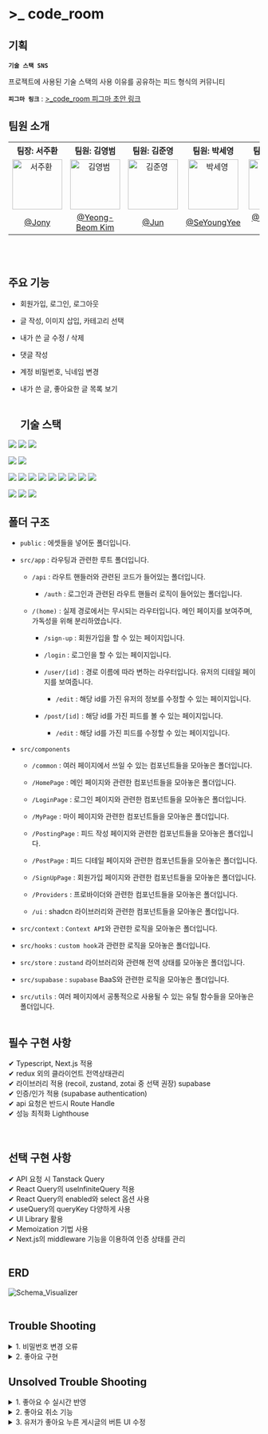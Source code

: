 <h1> >_ code_room </h1>

## 기획

**`기술 스택 SNS`**

프로젝트에 사용된 기술 스택의 사용 이유를 공유하는 피드 형식의 커뮤니티

**`피그마 링크`** : [>\_code_room 피그마 초안 링크](https://www.figma.com/design/hfrfB6sIIUFnjWluPlaF5n/team-project?node-id=0-1)

## 팀원 소개

<table>
  <tbody>
    <tr>
      <th className='text-center justify-center'><b>팀장: 서주환</b></th>
      <th className='text-center justify-center'><b>팀원: 김영범</b></th>
      <th className='text-center justify-center'><b>팀원: 김준영</b></th>
      <th className='text-center justify-center'><b>팀원: 박세영</b></th>
      <th className='text-center justify-center'><b>팀원: 박원빈</b></th>
      <th className='text-center justify-center'><b>팀원: 손서영</b></th>
    </tr>
    <tr>
      <td align="center"><img src="https://avatars.githubusercontent.com/u/104831702?v=4" width="100px;" alt="서주환"/></td>
      <td align="center"><img src="https://avatars.githubusercontent.com/u/96457953?v=4" width="100px;" alt="김영범"/></td>
      <td align="center"><img src="https://avatars.githubusercontent.com/u/166312623?v=4" width="100px;" alt="김준영"/></td>
      <td align="center"><img src="https://avatars.githubusercontent.com/u/131146693?v=4" width="100px;" alt="박세영"/></td>
      <td align="center"><img src="https://avatars.githubusercontent.com/u/119783002?v=4" width="100px;" alt="박원빈"/></td>
      <td align="center"><img src="https://avatars.githubusercontent.com/u/139070143?v=4" width="100px;" alt="손서영"/></td>
     </tr>
      <td align="center"><a href="https://github.com/JoohwanSeo">@Jony</a></td>
      <td align="center"><a href="https://github.com/kybaq">@Yeong-Beom Kim</a></td>
      <td align="center"><a href="https://github.com/JvnKim">@Jun</a></td>
      <td align="center"><a href="https://github.com/SeYoungYee">@SeYoungYee</a></td>
      <td align="center"><a href="https://github.com/harry21-kr">@Park Won Bin</a></td>
      <td align="center"><a href="https://github.com/sonsy723">@sonsy723</a></td>
    </tr>
  </tbody>
</table>
<br /><br />

## 주요 기능

- 회원가입, 로그인, 로그아웃
- 글 작성, 이미지 삽입, 카테고리 선택
- 내가 쓴 글 수정 / 삭제
- 댓글 작성
- 계정 비밀번호, 닉네임 변경
- 내가 쓴 글, 좋아요한 글 목록 보기
  <br /><br />

  ## 기술 스택

<img src="https://img.shields.io/badge/html5-E34F26?style=for-the-badge&logo=html5&logoColor=white" /> <img src="https://img.shields.io/badge/css3-1572B6?style=for-the-badge&logo=css3&logoColor=white" /> <img src="https://img.shields.io/badge/javascript-F7DF1E?style=for-the-badge&logo=javascript&logoColor=black" />

<img src="https://img.shields.io/badge/React-61DAFB?style=for-the-badge&logo=React&logoColor=black"/> <img src ="https://img.shields.io/badge/typescript-%23007ACC.svg?style=for-the-badge&logo=typescript&logoColor=white" />

<img src="https://img.shields.io/badge/NPM-%23CB3837.svg?style=for-the-badge&logo=npm&logoColor=white" /> <img src="https://img.shields.io/badge/prettier-F7B93E?style=for-the-badge&logo=prettier&logoColor=white" /> <img src="https://img.shields.io/badge/visual studio code-007ACC?style=for-the-badge&logo=visual studio code&logoColor=white" /> <img src="https://img.shields.io/badge/Next-black?style=for-the-badge&logo=next.js&logoColor=white" /> <img src="https://img.shields.io/badge/Vercel-000000?style=for-the-badge&logo=Vercel&logoColor=white"/> <img src="https://img.shields.io/badge/Supabase-3ECF8E?style=for-the-badge&logo=supabase&logoColor=white" /> <img src="https://img.shields.io/badge/tailwindcss-%2338B2AC.svg?style=for-the-badge&logo=tailwind-css&logoColor=white" /> <img src="https://img.shields.io/badge/git-F05032?style=for-the-badge&logo=git&logoColor=white" /> <img src="https://img.shields.io/badge/github-181717?style=for-the-badge&logo=github&logoColor=white" />

<img src="https://img.shields.io/badge/figma-F24E1E?style=for-the-badge&logo=figma&logoColor=white" /> <img src="https://img.shields.io/badge/slack-4A154B?style=for-the-badge&logo=slack&logoColor=white" /> <img src="https://img.shields.io/badge/notion-000000?style=for-the-badge&logo=notion&logoColor=white" />

## 폴더 구조

- `public` : 에셋들을 넣어둔 폴더입니다.

- `src/app` : 라우팅과 관련한 루트 폴더입니다.

  - `/api` : 라우트 핸들러와 관련된 코드가 들어있는 폴더입니다.

    - `/auth` : 로그인과 관련된 라우트 핸들러 로직이 들어있는 폴더입니다.

  - `/(home)` : 실제 경로에서는 무시되는 라우터입니다.
    메인 페이지를 보여주며, 가독성을 위해 분리하였습니다.

    - `/sign-up` : 회원가입을 할 수 있는 페이지입니다.

    - `/login` : 로그인을 할 수 있는 페이지입니다.

    - `/user/[id]` : 경로 이름에 따라 변하는 라우터입니다.
      유저의 디테일 페이지를 보여줍니다.

      - `/edit` : 해당 id를 가진 유저의 정보를 수정할 수 있는 페이지입니다.

    - `/post/[id]` : 해당 id를 가진 피드를 볼 수 있는 페이지입니다.

      - `/edit` : 해당 id를 가진 피드를 수정할 수 있는 페이지입니다.

- `src/components`

  - `/common` : 여러 페이지에서 쓰일 수 있는 컴포넌트들을 모아놓은 폴더입니다.

  - `/HomePage` : 메인 페이지와 관련한 컴포넌트들을 모아놓은 폴더입니다.

  - `/LoginPage` : 로그인 페이지와 관련한 컴포넌트들을 모아놓은 폴더입니다.

  - `/MyPage` : 마이 페이지와 관련한 컴포넌트들을 모아놓은 폴더입니다.

  - `/PostingPage` : 피드 작성 페이지와 관련한 컴포넌트들을 모아놓은 폴더입니다.

  - `/PostPage` : 피드 디테일 페이지와 관련한 컴포넌트들을 모아놓은 폴더입니다.

  - `/SignUpPage` : 회원가입 페이지와 관련한 컴포넌트들을 모아놓은 폴더입니다.

  - `/Providers` : 프로바이더와 관련한 컴포넌트들을 모아놓은 폴더입니다.

  - `/ui` : shadcn 라이브러리와 관련한 컴포넌트들을 모아놓은 폴더입니다.

- `src/context` : `Context API`와 관련한 로직을 모아놓은 폴더입니다.

- `src/hooks` : `custom hook`과 관련한 로직을 모아놓은 폴더입니다.

- `src/store` : `zustand` 라이브러리와 관련해 전역 상태를 모아놓은 폴더입니다.

- `src/supabase` : `supabase` BaaS와 관련한 로직을 모아놓은 폴더입니다.

- `src/utils` : 여러 페이지에서 공통적으로 사용될 수 있는 유틸 함수들을 모아놓은 폴더입니다.
  <br /><br />

## 필수 구현 사항

✔ Typescript, Next.js 적용<br />
✔ redux 외의 클라이언트 전역상태관리 <br />
✔ 라이브러리 적용 (recoil, zustand, zotai 중 선택 권장)
supabase<br />
✔ 인증/인가 적용 (supabase authentication)<br />
✔ api 요청은 반드시 Route Handle<br />
✔ 성능 최적화 Lighthouse<br />
<br /><br />

## 선택 구현 사항

✔ API 요청 시 Tanstack Query<br />
✔ React Query의 useInfiniteQuery 적용<br />
✔ React Query의 enabled와 select 옵션 사용<br />
✔ useQuery의 queryKey 다양하게 사용<br />
✔ UI Library 활용<br />
✔ Memoization 기법 사용<br />
✔ Next.js의 middleware 기능을 이용하여 인증 상태를 관리
<br /><br />

## ERD

![Schema_Visualizer](https://github.com/user-attachments/assets/4c379ba3-3516-4a83-a547-c6acc02d9cf9)
<br /><br />

## Trouble Shooting

<details>
  <summary>1. 비밀번호 변경 오류</summary>
  <b>오류</b> : 비밀번호 변경을 요청해도 supabase 상에 비밀번호 데이터가 바뀌지 않는 오류 발견<br />
  <b>해결</b> : <a href="https://supabase.com/docs/guides/auth/passwords?queryGroups=language&language=js#resetting-a-password">password-based</a>를 참고하여 비밀번호를 재설정할 때엔 이메일 인증이 완료된 사용자만 접근 가능한 것을 확인했습니다. auth-provider에서 confirm email 설정으로 회원가입 시 이메일 인증을 필수로 받게 하여 추후 비밀번호를 재설정 할 수 있게 해결하였습니다.
</details>
<details>
<summary>2. 좋아요 구현</summary>
  <b>오류</b> : 좋아요 기능 구현 시 `user_id` 로 테이블 접근할 시 내용 변경이 되지 않는 현상<br />
  <b>해결</b> : user 테이블에 있는 `user_id` 값을 기반으로, 해당 유저의 `liked_post` 항목에 수정을 하려고 시도하면 값 수정이 되지 않는 문제가 있었습니다. `email` 을 통해 접근하는 방법으로 변경하니 값 수정이 가능했습니다.
</details>

## Unsolved Trouble Shooting

<details>
  <summary>1. 좋아요 수 실시간 반영</summary>
  <b>오류</b> : 좋아요 버튼을 누르더라도 실시간으로 반영이 되지 않는 문제<br />
  <b>원인</b> : supabase 에서 `post` 테이블의 값이 변하는 상황을 감지하지 못해서 갱신이 안되는 현상으로 파악했습니다.
</details>
<details>
  <summary>2. 좋아요 취소 기능</summary>
  <b>오류</b> : 이미 좋아요를 누른 상태여도 계속해서 중복 좋아요가 되는 문제<br />
  <b>원인</b> : supabase 에서 `user` 테이블의 `liked_post` 항목에서 post_id 중복을 막는 기능이 필요한 것으로 파악했습니다.
</details>
<details>
  <summary>3. 유저가 좋아요 누른 게시글의 버튼 UI 수정</summary>
  <b>오류</b> : 이미 좋아요를 누른 게시글이지만 새로 고침 시 좋아요를 누르지 않은 상태의 UI 가 나타남<br />
  <b>원인</b> : 좋아요 누른 게시글의 목록을 가져오지 않고 있어서 이를 불러온 다음, 상태 관리를 통해 UI 조건부 렌더링을 적용해야할 것으로 파악했습니다
</details>
